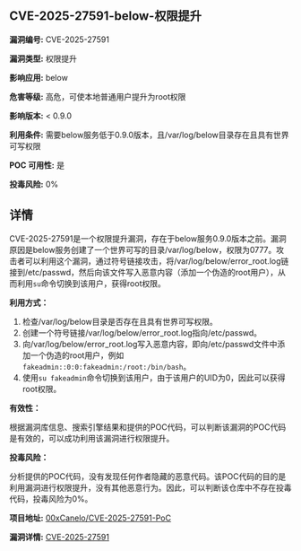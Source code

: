 ## CVE-2025-27591-below-权限提升

**漏洞编号:** CVE-2025-27591

**漏洞类型:** 权限提升

**影响应用:** below

**危害等级:** 高危，可使本地普通用户提升为root权限

**影响版本:** < 0.9.0

**利用条件:** 需要below服务低于0.9.0版本，且/var/log/below目录存在且具有世界可写权限

**POC 可用性:** 是

**投毒风险:** 0%

## 详情

CVE-2025-27591是一个权限提升漏洞，存在于below服务0.9.0版本之前。漏洞原因是below服务创建了一个世界可写的目录/var/log/below，权限为0777。攻击者可以利用这个漏洞，通过符号链接攻击，将/var/log/below/error_root.log链接到/etc/passwd，然后向该文件写入恶意内容（添加一个伪造的root用户），从而利用`su`命令切换到该用户，获得root权限。

**利用方式：**

1.  检查/var/log/below目录是否存在且具有世界可写权限。
2.  创建一个符号链接/var/log/below/error_root.log指向/etc/passwd。
3.  向/var/log/below/error_root.log写入恶意内容，即向/etc/passwd文件中添加一个伪造的root用户，例如`fakeadmin::0:0:fakeadmin:/root:/bin/bash`。
4.  使用`su fakeadmin`命令切换到该用户，由于该用户的UID为0，因此可以获得root权限。

**有效性：**

根据漏洞库信息、搜索引擎结果和提供的POC代码，可以判断该漏洞的POC代码是有效的，可以成功利用该漏洞进行权限提升。

**投毒风险：**

分析提供的POC代码，没有发现任何作者隐藏的恶意代码。该POC代码的目的是利用漏洞进行权限提升，没有其他恶意行为。因此，可以判断该仓库中不存在投毒代码，投毒风险为0%。

**项目地址:** [00xCanelo/CVE-2025-27591-PoC](https://github.com/00xCanelo/CVE-2025-27591-PoC)

**漏洞详情:** [CVE-2025-27591](https://nvd.nist.gov/vuln/detail/CVE-2025-27591)